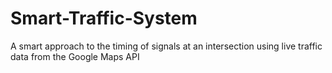 # Smart-Traffic-System
A smart approach to the timing of signals at an intersection using live traffic data from the Google Maps API
